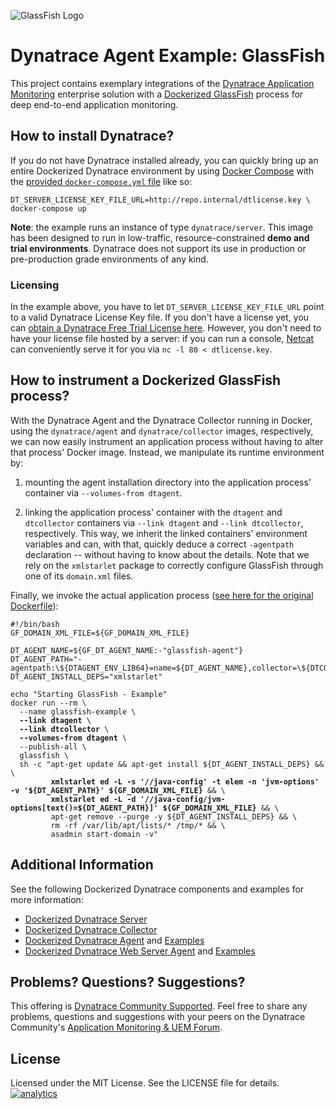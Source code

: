 ![GlassFish Logo](https://github.com/dynaTrace/Dynatrace-Docker/blob/images/glassfish-logo.png)

# Dynatrace Agent Example: GlassFish

This project contains exemplary integrations of the [Dynatrace Application Monitoring](http://www.dynatrace.com/en/products/application-monitoring.html) enterprise solution with a [Dockerized GlassFish](https://hub.docker.com/_/glassfish/) process for deep end-to-end application monitoring.

## How to install Dynatrace?

If you do not have Dynatrace installed already, you can quickly bring up an entire Dockerized Dynatrace environment by using [Docker Compose](https://docs.docker.com/compose/) with the [provided `docker-compose.yml` file](https://github.com/dynaTrace/Dynatrace-Docker/blob/master/docker-compose.yml) like so:

```
DT_SERVER_LICENSE_KEY_FILE_URL=http://repo.internal/dtlicense.key \
docker-compose up
```

**Note**: the example runs an instance of type `dynatrace/server`. This image has been designed to run in low-traffic, resource-constrained **demo and trial environments**. Dynatrace does not support its use in production or pre-production grade environments of any kind.

### Licensing

In the example above, you have to let `DT_SERVER_LICENSE_KEY_FILE_URL` point to a valid Dynatrace License Key file. If you don't have a license yet, you can [obtain a Dynatrace Free Trial License here](http://bit.ly/dttrial-docker-github). However, you don't need to have your license file hosted by a server: if you can run a console, [Netcat](https://en.wikipedia.org/wiki/Netcat) can conveniently serve it for you via `nc -l 80 < dtlicense.key`.

## How to instrument a Dockerized GlassFish process?

With the Dynatrace Agent and the Dynatrace Collector running in Docker, using the `dynatrace/agent` and `dynatrace/collector` images, respectively, we can now easily instrument an application process without having to alter that process' Docker image. Instead, we manipulate its runtime environment by:

1) mounting the agent installation directory into the application process' container via `--volumes-from dtagent`.

2) linking the application process' container with the `dtagent` and `dtcollector` containers via `--link dtagent` and `--link dtcollector`, respectively. This way, we inherit the linked containers' environment variables and can, with that, quickly deduce a correct `-agentpath` declaration -- without having to know about the details. Note that we rely on the `xmlstarlet` package to correctly configure GlassFish through one of its `domain.xml` files.

Finally, we invoke the actual application process ([see here for the original Dockerfile](https://github.com/docker-library/tomcat/blob/e36c4044b7ece1361f124aaf3560c2efd888b62f/8-jre8/Dockerfile)):

<pre><code>#!/bin/bash
GF_DOMAIN_XML_FILE=${GF_DOMAIN_XML_FILE}

DT_AGENT_NAME=${GF_DT_AGENT_NAME:-"glassfish-agent"}
DT_AGENT_PATH="-agentpath:\${DTAGENT_ENV_LIB64}=name=${DT_AGENT_NAME},collector=\${DTCOLLECTOR_ENV_HOST_NAME}"
DT_AGENT_INSTALL_DEPS="xmlstarlet"

echo "Starting GlassFish - Example"
docker run --rm \
  --name glassfish-example \
  <strong>--link dtagent</strong> \
  <strong>--link dtcollector</strong> \
  <strong>--volumes-from dtagent</strong> \
  --publish-all \
  glassfish \
  sh -c "apt-get update && apt-get install ${DT_AGENT_INSTALL_DEPS} && \
         <strong>xmlstarlet ed -L -s '//java-config' -t elem -n 'jvm-options' -v '${DT_AGENT_PATH}' ${GF_DOMAIN_XML_FILE}</strong> && \
         <strong>xmlstarlet ed -L -d '//java-config/jvm-options[text()=${DT_AGENT_PATH}]' ${GF_DOMAIN_XML_FILE}</strong> && \
         apt-get remove --purge -y ${DT_AGENT_INSTALL_DEPS} && \
         rm -rf /var/lib/apt/lists/* /tmp/* && \
         asadmin start-domain -v"
</code></pre>

## Additional Information

See the following Dockerized Dynatrace components and examples for more information:

- [Dockerized Dynatrace Server](https://github.com/dynaTrace/Dynatrace-Docker/tree/master/Dynatrace-Server)
- [Dockerized Dynatrace Collector](https://github.com/dynaTrace/Dynatrace-Docker/tree/master/Dynatrace-Collector)
- [Dockerized Dynatrace Agent](https://github.com/dynaTrace/Dynatrace-Docker/tree/master/Dynatrace-Agent) and [Examples](https://github.com/dynaTrace/Dynatrace-Docker/tree/master/Dynatrace-Agent-Examples)
- [Dockerized Dynatrace Web Server Agent](https://github.com/dynaTrace/Dynatrace-Docker/tree/master/Dynatrace-WebServer-Agent) and [Examples](https://github.com/dynaTrace/Dynatrace-Docker/tree/master/Dynatrace-WebServer-Agent-Examples)

## Problems? Questions? Suggestions?

This offering is [Dynatrace Community Supported](https://community.dynatrace.com/community/display/DL/Support+Levels#SupportLevels-Communitysupported/NotSupportedbyDynatrace(providedbyacommunitymember)). Feel free to share any problems, questions and suggestions with your peers on the Dynatrace Community's [Application Monitoring & UEM Forum](https://answers.dynatrace.com/spaces/146/index.html).

## License

Licensed under the MIT License. See the LICENSE file for details.
[![analytics](https://www.google-analytics.com/collect?v=1&t=pageview&_s=1&dl=https%3A%2F%2Fgithub.com%2FdynaTrace&dp=%2FDynatrace-Docker%2FDynatrace-Agent-Examples%2Fglassfish&dt=Dynatrace-Docker%2FDynatrace-Agent-Examples%2Fglassfish&_u=Dynatrace~&cid=github.com%2FdynaTrace&tid=UA-54510554-5&aip=1)]()